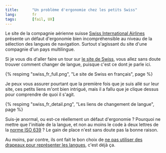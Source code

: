 ```yaml
---
title:      "Un problème d'ergonomie chez les petits Swiss"
lang:       fr
tags:       [fail, UX]
---
```


Le site de la compagnie aérienne suisse [Swiss International Airlines](http://www.swiss.com/) présente un défaut d'ergonomie bien incompréhensible au niveau de la sélection des langues de navigation. Surtout s'agissant du site d'une compagnie d'un pays multilingue.


Si je vous dis d'aller faire un tour sur [le site de Swiss](http://www.swiss.com/), vous allez sans doute trouver comment changer de langue, puisque c'est ce dont je parle ici.

{% respimg "swiss_fr_full.png", "Le site de Swiss en français", page %}


Je peux vous assurer pourtant que la première fois que je suis allé sur leur site, ces petits liens m'ont bien intrigué, mais il a fallu que je clique dessus pour comprendre de quoi il s'agit.

{% respimg "swiss_fr_detail.png", "Les liens de changement de langue", page %}


Suis-je anormal, ou est-ce réellement un défaut d'ergonomie ? Pourquoi ne mettre que l'initiale de la langue, et non au moins le code à deux lettres de la [norme ISO 639](http://en.wikipedia.org/wiki/ISO_639) ? Le gain de place n'est sans doute pas la bonne raison.

Au moins, par contre, ils ont fait le bon choix de [ne pas utiliser des drapeaux pour représenter les langues](http://tech.irt.org/articles/js173/), c'est déjà ça.
